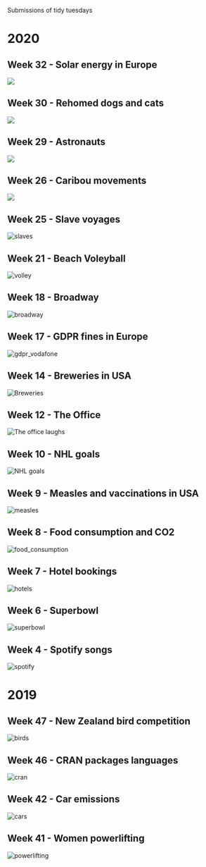 Submissions of tidy tuesdays
# 2020
## Week 32 - Solar energy in Europe
![](2020/week_32_energy/europe_energy.png)
## Week 30 - Rehomed dogs and cats
![](2020/week_30_animals/animals_aus.png)
## Week 29 - Astronauts
![](2020/week_29_astronauts/astronauts.png)
## Week 26 - Caribou movements
![](2020/week_26_caribou/caribou_movements.png)
## Week 25 - Slave voyages
![slaves](2020/week_25_slavery/slaves.jpg)
## Week 21 - Beach Voleyball
![volley](2020/week_21_voleyball/voleyball.jpg)
## Week 18 - Broadway
![broadway](2020/week_18_broadway/broadway.jpg)
## Week 17 - GDPR fines in Europe
![gdpr_vodafone](2020/week_17_gdpr/gdpr_vodafone.png)
## Week 14 - Breweries in USA
![Breweries](2020/week_14_breweries/breweries.png)
## Week 12 - The Office
![The office laughs](2020/week_12_the_office/the_office.png)
## Week 10 - NHL goals
![NHL goals](2020/week_10_nhl_goals/hockey_goals.png)
## Week 9 - Measles and vaccinations in USA
![measles](2020/week_9_measles/measles_usa.png)
## Week 8 - Food consumption and CO2
![food_consumption](2020/week_8_food_consumption/food_consumption.png)
## Week 7 - Hotel bookings
![hotels](2020/week_7_hotels/hotel_bookings.png)
## Week 6 - Superbowl
![superbowl](2020/week_6_superbowl/superbowl.png)
## Week 4 - Spotify songs
![spotify](2020/week_4_spotify/feat_picture.png)

# 2019
## Week 47 - New Zealand bird competition
![birds](2019/week_47_NZ_birds/NZ_birds.png)
## Week 46 - CRAN packages languages
![cran](2019/week_46_CRAN_language/graph.png)
## Week 42 - Car emissions
![cars](2019/week_42_cars/fuel_type_by_decade.png)
## Week 41 - Women powerlifting
![powerlifting](2019/week_41_powerlifting/women_records.png)



